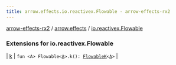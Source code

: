```yaml
---
title: arrow.effects.io.reactivex.Flowable - arrow-effects-rx2
---
```


[arrow-effects-rx2](../../index.html) / [arrow.effects](../index.html) / [io.reactivex.Flowable](./index.html)

### Extensions for io.reactivex.Flowable

| [k](k.html) | `fun <A> Flowable<`[`A`](k.html#A)`>.k(): `[`FlowableK`](../-flowable-k/index.html)`<`[`A`](k.html#A)`>` |

